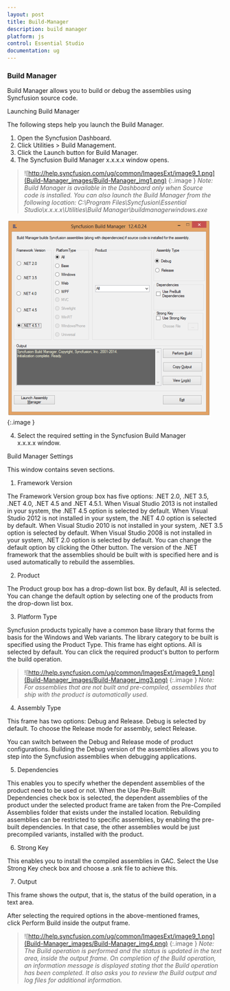 ```yaml
---
layout: post
title: Build-Manager
description: build manager
platform: js
control: Essential Studio
documentation: ug
---
```


### Build Manager

Build Manager allows you to build or debug the assemblies using Syncfusion source code. 

Launching Build Manager 

The following steps help you launch the Build Manager. 

1. Open the Syncfusion Dashboard.
1. Click Utilities > Build Management.
2. Click the Launch button for Build Manager.
3. The Syncfusion Build Manager x.x.x.x window opens.



> ![http://help.syncfusion.com/ug/common/ImagesExt/image9_1.png](Build-Manager_images/Build-Manager_img1.png)
{:.image }
_Note: Build Manager is available in the Dashboard only when Source code is installed. You can also launch the Build Manager from the following location: C:\Program Files\Syncfusion\Essential Studio\x.x.x.x\Utilities\Build Manager\buildmanagerwindows.exe_



![](Build-Manager_images/Build-Manager_img2.png)
{:.image }




4. Select the required setting in the Syncfusion Build Manager x.x.x.x window.

Build Manager Settings

This window contains seven sections. 

1. Framework Version 

The Framework Version group box has five options: .NET 2.0, .NET 3.5, .NET 4.0, .NET 4.5 and .NET 4.5.1. When Visual Studio 2013 is not installed in your system, the .NET 4.5 option is selected by default. When Visual Studio 2012 is not installed in your system, the .NET 4.0 option is selected by default. When Visual Studio 2010 is not installed in your system, .NET 3.5 option is selected by default. When Visual Studio 2008 is not installed in your system, .NET 2.0 option is selected by default. You can change the default option by clicking the Other button. The version of the .NET framework that the assemblies should be built with is specified here and is used automatically to rebuild the assemblies. 

2. Product

The Product group box has a drop-down list box. By default, All is selected. You can change the default option by selecting one of the products from the drop-down list box. 

3. Platform Type

Syncfusion products typically have a common base library that forms the basis for the Windows and Web variants. The library category to be built is specified using the Product Type. This frame has eight options. All is selected by default. You can click the required product's button to perform the build operation.



> ![http://help.syncfusion.com/ug/common/ImagesExt/image9_1.png](Build-Manager_images/Build-Manager_img3.png)
{:.image }
_Note: For assemblies that are not built and pre-compiled, assemblies that ship with the product is automatically used._



4. Assembly Type

This frame has two options: Debug and Release. Debug is selected by default. To choose the Release mode for assembly, select Release.

You can switch between the Debug and Release mode of product configurations. Building the Debug version of the assemblies allows you to step into the Syncfusion assemblies when debugging applications. 

5. Dependencies

This enables you to specify whether the dependent assemblies of the product need to be used or not. When the Use Pre-Built Dependencies check box is selected, the dependent assemblies of the product under the selected product frame are taken from the Pre-Compiled Assemblies folder that exists under the installed location. Rebuilding assemblies can be restricted to specific assemblies, by enabling the pre-built dependencies. In that case, the other assemblies would be just precompiled variants, installed with the product. 

6. Strong Key

This enables you to install the compiled assemblies in GAC. Select the Use Strong Key check box and choose a .snk file to achieve this. 

7. Output

This frame shows the output, that is, the status of the build operation, in a text area. 

After selecting the required options in the above-mentioned frames, click Perform Build inside the output frame.



> ![http://help.syncfusion.com/ug/common/ImagesExt/image9_1.png](Build-Manager_images/Build-Manager_img4.png)
{:.image }
_Note: The Build operation is performed and the status is updated in the text area, inside the output frame. On completion of the Build operation, an information message is displayed stating that the Build operation has been completed. It also asks you to review the Build output and log files for additional information._

> 

